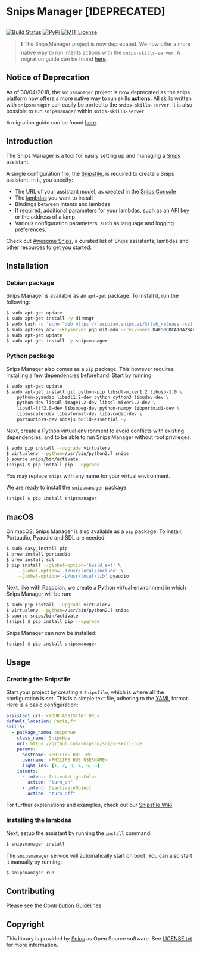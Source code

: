 # Snips Manager [❗️DEPRECATED]

[![Build Status](https://travis-ci.org/snipsco/snipsmanager.svg)](https://travis-ci.org/snipsco/snipsmanager)
[![PyPi](https://img.shields.io/pypi/v/snipsmanager.svg)](https://pypi.python.org/pypi/snipsmanager)
[![MIT License](https://img.shields.io/badge/license-MIT-blue.svg)](https://raw.githubusercontent.com/snipsco/snipsmanager/master/LICENSE.txt)

> ❗️ The SnipsManager project is now deprecated. We now offer a more native way to run intents actions with the `snips-skills-server`.
> A migration guide can be found [here](https://snips.gitbook.io/tutorials/t/technical-guides/snipsmanager-migration-guide). 

## Notice of Deprecation

As of 30/04/2018, the `snipsmanager` project is now deprecated as the snips platform now offers a more native way to run skills **actions**. 
All skills written with `snipsmanager` can easily be ported to the `snips-skills-server`. It is also possible to run `snipsmanager` within `snips-skills-server`. 

A migration guide can be found [here](https://snips.gitbook.io/tutorials/t/technical-guides/snipsmanager-migration-guide). 


## Introduction

The Snips Manager is a tool for easily setting up and managing a [Snips](https://www.snips.ai) assistant.

A single configuration file, the [Snipsfile](https://github.com/snipsco/snipsmanager/wiki/The-Snipsfile), is required to create a Snips assistant. In it, you specify:

- The URL of your assistant model, as created in the [Snips Console](https://console.snips.ai)
- The [lambdas](https://github.com/snipsco/snipsmanager/wiki/Creating-a-Lambda) you want to install
- Bindings between intents and lambdas
- If required, additional parameters for your lambdas, such as an API key or the address of a lamp
- Various configuration parameters, such as language and logging preferences.

Check out [Awesome Snips](https://github.com/snipsco/awesome-snips), a curated list of Snips assistants, lambdas and other resources to get you started.

## Installation

### Debian package

Snips Manager is available as an `apt-get` package. To install it, run the following:

```sh
$ sudo apt-get update
$ sudo apt-get install -y dirmngr
$ sudo bash -c 'echo "deb https://raspbian.snips.ai/$(lsb_release -cs) stable main" > /etc/apt/sources.list.d/snips.list'
$ sudo apt-key adv --keyserver pgp.mit.edu --recv-keys D4F50CDCA10A2849
$ sudo apt-get update
$ sudo apt-get install -y snipsmanager
```

### Python package

Snips Manager also comes as a `pip` package. This however requires installing a few dependencies beforehand. Start by running:

```sh
$ sudo apt-get update
$ sudo apt-get install git python-pip libsdl-mixer1.2 libusb-1.0 \
    python-pyaudio libsdl1.2-dev cython cython3 libudev-dev \
    python-dev libsdl-image1.2-dev libsdl-mixer1.2-dev \
    libsdl-ttf2.0-dev libsmpeg-dev python-numpy libportmidi-dev \
    libswscale-dev libavformat-dev libavcodec-dev \
    portaudio19-dev nodejs build-essential -y
```

Next, create a Python virtual environment to avoid conflicts with existing dependencies, and to be able to run Snips Manager without root privileges:

```sh
$ sudo pip install --upgrade virtualenv
$ virtualenv --python=/usr/bin/python2.7 snips
$ source snips/bin/activate
(snips) $ pip install pip --upgrade
```

You may replace `snips` with any name for your virtual environment.

We are ready to install the `snipsmanager` package:

```sh
(snips) $ pip install snipsmanager
```

## macOS

On macOS, Snips Manager is also available as a `pip` package. To install, Portaudio, Pyaudio and SDL are needed:

```sh
$ sudo easy_install pip
$ brew install portaudio
$ brew install sdl
$ pip install --global-option='build_ext' \
    --global-option='-I/usr/local/include' \
    --global-option='-L/usr/local/lib' pyaudio
```

Next, like with Raspbian, we create a Python virtual environment in which Snips Manager will be run:

```sh
$ sudo pip install --upgrade virtualenv
$ virtualenv --python=/usr/bin/python2.7 snips
$ source snips/bin/activate
(snips) $ pip install pip --upgrade
```

Snips Manager can now be installed:

```sh
(snips) $ pip install snipsmanager
```

## Usage

### Creating the Snipsfile

Start your project by creating a `Snipsfile`, which is where all the configuration is set. This is a simple text file, adhering to the [YAML](https://en.wikipedia.org/wiki/YAML) format. Here is a basic configuration:

```yaml
assistant_url: <YOUR ASSISTANT URL>
default_location: Paris,fr
skills:
  - package_name: snipshue
    class_name: SnipsHue
    url: https://github.com/snipsco/snips-skill-hue
    params:
      hostname: <PHILIPS HUE IP>
      username: <PHILIPS HUE USERNAME>
      light_ids: [1, 2, 3, 4, 5, 6]
    intents:
      - intent: ActivateLightColor
        action: "turn_on"
      - intent: DeactivateObject
        action: "turn_off"
```

For further explanations and examples, check out our [Snipsfile Wiki](https://github.com/snipsco/snipsmanager/wiki/The-Snipsfile).

### Installing the lambdas

Next, setup the assistant by running the `install` command:

```sh
$ snipsmanager install
```

The `snipsmanager` service will automatically start on boot. You can also start it manually by running:

```sh
$ snipsmanager run
```

## Contributing

Please see the [Contribution Guidelines](https://github.com/snipsco/snipsmanager/blob/master/CONTRIBUTING.md).

## Copyright

This library is provided by [Snips](https://www.snips.ai) as Open Source software. See [LICENSE.txt](https://github.com/snipsco/snipsmanager/blob/master/LICENSE.txt) for more information.
